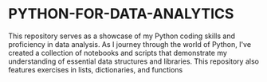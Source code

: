 # PYTHON-FOR-DATA-ANALYTICS
This repository serves as a showcase of my Python coding skills and proficiency in data analysis. As I journey through the world of Python, I've created a collection of notebooks and scripts that demonstrate my understanding of essential data structures and libraries. This repository also features exercises in lists, dictionaries, and functions
